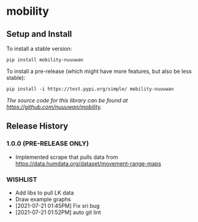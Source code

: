 
# mobility

## Setup and Install

To install a stable version:

```
pip install mobility-nuuuwan
```

To install a pre-release (which might have more features, but also be
less stable):

```
pip install -i https://test.pypi.org/simple/ mobility-nuuuwan
```

*The source code for this library can be found at https://github.com/nuuuwan/mobility.*

## Release History

### 1.0.0 (PRE-RELEASE ONLY)
* Implemented scrape that pulls data from https://data.humdata.org/dataset/movement-range-maps

### WISHLIST
* Add libs to pull LK data
* Draw example graphs
* [2021-07-21 01:45PM] Fix sri bug
* [2021-07-21 01:52PM] auto git lint
